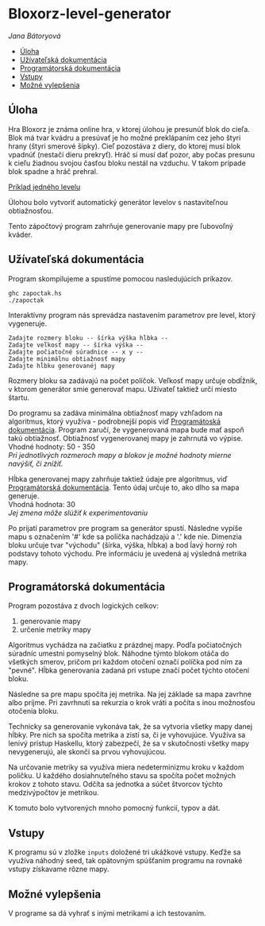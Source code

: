 # Bloxorz-level-generator
*Jana Bátoryová*

* [Úloha](#úloha)
* [Užívateľská dokumentácia](#užívateľská-dokumentácia)
* [Programátorská dokumentácia](#programátorská-dokumentácia)
* [Vstupy](#vstupy)
* [Možné vylepšenia](#možné-vylepšenia)

## Úloha

Hra Bloxorz je známa online hra, v ktorej úlohou je presunúť blok do cieľa.
Blok má tvar kvádru a presúvať je ho možné preklápaním cez jeho štyri hrany
(štyri smerové šípky). Cieľ pozostáva z diery, do ktorej musí blok vpadnúť
(nestačí dieru prekryť). Hráč si musí dať pozor, aby počas presunu k cieľu
žiadnou svojou časťou bloku nestál na vzduchu. V takom prípade blok spadne a
hráč prehral.

[Príklad jedného levelu](http://www.albinoblacksheep.com/flash/960/bloxorz.jpg)

Úlohou bolo vytvoriť automatický generátor levelov s nastaviteľnou
obtiažnosťou.

Tento zápočtový program zahrňuje generovanie mapy pre ľubovoľný kváder.

## Užívateľská dokumentácia ##
Program skompilujeme a spustíme pomocou nasledujúcich príkazov.
```
ghc zapoctak.hs
./zapoctak
```

Interaktívny program nás sprevádza nastavením parametrov pre level, ktorý
vygeneruje.

```
Zadajte rozmery bloku -- šírka výška hĺbka --
Zadajte veľkosť mapy -- šírka výška --
Zadajte počiatočné súradnice -- x y --
Zadajte minimálnu obtiažnosť mapy
Zadajte hĺbku generovanéj mapy
```
Rozmery bloku sa zadávajú na počet políčok. Veľkosť mapy určuje obdĺžnik, v
ktorom generátor smie generovať mapu. Užívateľ taktiež určí miesto štartu.

Do programu sa zadáva minimálna obtiažnosť mapy vzhľadom na algoritmus, ktorý
využíva - podrobnejší popis viď [Programátoská
									 dokumentácia](#programátorská-dokumentácia). Program zaručí, že vygenerovaná mapa bude mať aspoň takú obtiažnosť.
Obtiažnosť vygenerovanej mapy je zahrnutá vo výpise.  
Vhodné hodnoty: 50 - 350  
*Pri jednotlivých rozmeroch mapy a blokov je možné hodnoty mierne navýšiť, či
znížiť.*

Hĺbka generovanej mapy zahrňuje taktiež údaje pre algoritmus, viď
[Programátorská dokumentácia](#programátorská-dokumentácia).
Tento údaj určuje to, ako dlho sa mapa generuje.  
Vhodná hodnota: 30  
*Jej zmena môže slúžiť k experimentovaniu*


Po prijatí parametrov pre program sa generátor spustí. Následne vypíše mapu 
s označením '#' kde sa políčka nachádzajú a '.' kde nie. Dimenzia bloku 
určuje tvar "východu" (šírka, výška, hĺbka) a bod ĺavý
horný roh podstavy tohoto východu. Pre informáciu je uvedená aj výsledná
metrika mapy.

## Programátorská dokumentácia ##
Program pozostáva z dvoch logických celkov:  
1. generovanie mapy
2. určenie metriky mapy

Algoritmus vychádza na začiatku z prázdnej mapy. Podľa počiatočných súradníc
umestni pomyselný blok. Náhodne týmto blokom otáča do všetkých smerov, pričom
pri každom otočení označí políčka pod ním za "pevné". Hĺbka generovania zadaná
pri vstupe značí počet týchto otočení bloku. 

Následne sa pre mapu spočíta jej metrika. Na jej
základe sa mapa zavrhne albo príjme. Pri zavrhnutí sa rekurzia o krok vráti a
počíta s inou možnosťou otočenia bloku.

Technicky sa generovanie vykonáva tak, že sa vytvoria všetky mapy danej hĺbky.
Pre nich sa spočíta metrika a zistí sa, či je vyhovujúce. Využíva sa lenivý
prístup Haskellu, ktorý zabezpečí, že sa v skutočnosti všetky mapy
nevygenerujú, ale skončí sa prvou vyhovujúcou.

Na určovanie metriky sa využíva miera nedeterminizmu kroku v každom políčku. U
každého dosiahnuteľného stavu sa spočíta počet možných krokov z tohoto stavu.
Odčíta sa jednotka a súčet štvorcov týchto medzivýpočtov je metrikou.

K tomuto bolo vytvorených mnoho pomocný funkcií, typov a dát.

## Vstupy ##
K programu sú v zložke ``` inputs ``` doložené tri ukážkové vstupy. Keďže sa
využíva náhodný seed, tak opätovným spúšťaním programu na rovnaké vstupy
získavame rôzne mapy.

## Možné vylepšenia ##
V programe sa dá vyhrať s inými metrikami a ich testovaním.

